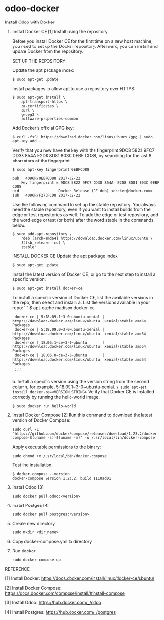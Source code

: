 # odoo-docker
Install Odoo with Docker

1. Install Docker CE [1]
    Install using the repository

    Before you install Docker CE for the first time on a new host machine, you need to set up the Docker repository. Afterward, you can install and update Docker from the repository.

    SET UP THE REPOSITORY

    Update the apt package index:
    ```
    $ sudo apt-get update
    ```
    Install packages to allow apt to use a repository over HTTPS:
    ```
    $ sudo apt-get install \
        apt-transport-https \
        ca-certificates \
        curl \
        gnupg2 \
        software-properties-common
    ```
    Add Docker’s official GPG key:
    ```
    $ curl -fsSL https://download.docker.com/linux/ubuntu/gpg | sudo apt-key add -
    ```
    Verify that you now have the key with the fingerprint 9DC8 5822 9FC7 DD38 854A E2D8 8D81 803C 0EBF CD88, by searching for the last 8 characters of the fingerprint.
    ```
    $ sudo apt-key fingerprint 0EBFCD88

    pub   4096R/0EBFCD88 2017-02-22
        Key fingerprint = 9DC8 5822 9FC7 DD38 854A  E2D8 8D81 803C 0EBF CD88
    uid                  Docker Release (CE deb) <docker@docker.com>
    sub   4096R/F273FCD8 2017-02-22
    ```
    Use the following command to set up the stable repository. You always need the stable repository, even if you want to install builds from the edge or test repositories as well. To add the edge or test repository, add the word edge or test (or both) after the word stable in the commands below.
    ```
    $ sudo add-apt-repository \
        "deb [arch=amd64] https://download.docker.com/linux/ubuntu \
        $(lsb_release -cs) \
        stable"
    ```
    
    INSTALL DOCKER CE
    Update the apt package index.
    ```
    $ sudo apt-get update
    ```
    Install the latest version of Docker CE, or go to the next step to install a specific version:
    ```
    $ sudo apt-get install docker-ce
    ```
    To install a specific version of Docker CE, list the available versions in the repo, then select and install:
    a. List the versions available in your repo:
        ```
        $ apt-cache madison docker-ce

        docker-ce | 5:18.09.1~3-0~ubuntu-xenial | https://download.docker.com/linux/ubuntu  xenial/stable amd64 Packages
        docker-ce | 5:18.09.0~3-0~ubuntu-xenial | https://download.docker.com/linux/ubuntu  xenial/stable amd64 Packages
        docker-ce | 18.06.1~ce~3-0~ubuntu       | https://download.docker.com/linux/ubuntu  xenial/stable amd64 Packages
        docker-ce | 18.06.0~ce~3-0~ubuntu       | https://download.docker.com/linux/ubuntu  xenial/stable amd64 Packages
        ...
        ```
    b. Install a specific version using the version string from the second column, for example, 5:18.09.1~3-0~ubuntu-xenial.
        ```
        $ sudo apt-get install docker-ce=<VERSION_STRING>
        ```
    Verify that Docker CE is installed correctly by running the hello-world image.
    ```
    $ sudo docker run hello-world
    ```

2. Install Docker Compose [2]
    Run this command to download the latest version of Docker Compose:
    ```
    sudo curl -L "https://github.com/docker/compose/releases/download/1.23.2/docker-compose-$(uname -s)-$(uname -m)" -o /usr/local/bin/docker-compose
    ```
    Apply executable permissions to the binary:
    ```
    sudo chmod +x /usr/local/bin/docker-compose
    ```
    Test the installation.
    ```
    $ docker-compose --version
    docker-compose version 1.23.2, build 1110ad01
    ```

3. Install Odoo [3]
    ```
    sudo docker pull odoo:<version>
    ```

4. Install Postges [4]
    ```
    sudo docker pull postgres:<version>
    ```

5. Create new directory
    ```
    sudo mkdir <dir_name>
    ```

6. Copy docker-compose.yml to directory

7. Run docker
    ```
    sudo docker-compose up 
    ```
REFERENCE

[1] Install Docker: https://docs.docker.com/install/linux/docker-ce/ubuntu/

[2] Install Docker Compose: https://docs.docker.com/compose/install/#install-compose

[3] Install Odoo: https://hub.docker.com/_/odoo

[4] Install Postgres: https://hub.docker.com/_/postgres